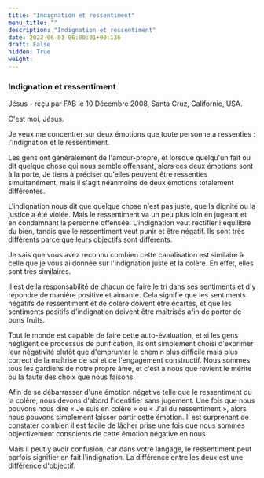 ```yaml
---
title: "Indignation et ressentiment"
menu_title: ""
description: "Indignation et ressentiment"
date: 2022-06-01 06:00:01+00:136
draft: False
hidden: True
weight:
---
```

### Indignation et ressentiment

Jésus - reçu par FAB le 10 Décembre 2008, Santa Cruz, Californie, USA.

C'est moi, Jésus.

Je veux me concentrer sur deux émotions que toute personne a ressenties : l'indignation et le ressentiment.

Les gens ont généralement de l'amour-propre, et lorsque quelqu'un fait ou dit quelque chose qui nous semble offensant, alors ces deux émotions sont à la porte,
Je tiens à préciser qu'elles peuvent être ressenties simultanément, mais il s'agit néanmoins de deux émotions totalement différentes.

L'indignation nous dit que quelque chose n'est pas juste, que la dignité ou la justice a été violée. Mais le ressentiment va un peu plus loin en jugeant et en condamnant la personne offensée.
L'indignation veut rectifier l'équilibre du bien, tandis que le ressentiment veut punir et être négatif. Ils sont très différents parce que leurs objectifs sont différents.

Je sais que vous avez reconnu combien cette canalisation est similaire à celle que je vous ai donnée sur l'indignation juste et la colère. En effet, elles sont très similaires.

Il est de la responsabilité de chacun de faire le tri dans ses sentiments et d'y répondre de manière positive et aimante. Cela signifie que les sentiments négatifs de ressentiment et de colère doivent être écartés, et que les sentiments positifs d'indignation doivent être maîtrisés afin de porter de bons fruits.

Tout le monde est capable de faire cette auto-évaluation, et si les gens négligent ce processus de purification, ils ont simplement choisi d'exprimer leur négativité plutôt que d'emprunter le chemin plus difficile mais plus correct de la maîtrise de soi et de l'engagement constructif. Nous sommes tous les gardiens de notre propre âme, et c'est à nous que revient le mérite ou la faute des choix que nous faisons.

Afin de se débarrasser d'une émotion négative telle que le ressentiment ou la colère, nous devons d'abord l'identifier sans jugement. Une fois que nous pouvons nous dire « Je suis en colère » ou « J'ai du ressentiment », alors nous pouvons simplement laisser partir cette émotion. Il est surprenant de constater combien il est facile de lâcher prise une fois que nous sommes objectivement conscients de cette émotion négative en nous.

Mais il peut y avoir confusion, car dans votre langage, le ressentiment peut parfois signifier en fait l'indignation. La différence entre les deux est une différence d'objectif.
